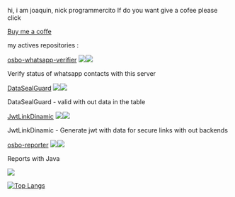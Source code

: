 hi, i am joaquin, nick programmercito
If do you want give a cofee please click
 
[Buy me a coffe](https://www.buymeacoffee.com/programmercito)

my actives repositories :

[osbo-whatsapp-verifier](https://github.com/Programmercito/osbo-whatsapp-verifier) 
![](https://img.shields.io/github/stars/Programmercito/osbo-whatsapp-verifier?style=flat-square&logo=appveyor)![](https://img.shields.io/github/license/Programmercito/osbo-whatsapp-verifier?style=flat-square&logo=appveyor)

Verify status of whatsapp contacts with this server

[DataSealGuard](https://github.com/Programmercito/datasealguard-java) 
![](https://img.shields.io/github/stars/Programmercito/datasealguard-java?style=flat-square&logo=appveyor)![](https://img.shields.io/github/license/Programmercito/datasealguard-java?style=flat-square&logo=appveyor)

DataSealGuard - valid with out data in the table

[JwtLinkDinamic](https://github.com/Programmercito/JwtLinkDinamic) 
![](https://img.shields.io/github/stars/Programmercito/JwtLinkDinamic?style=flat-square&logo=appveyor)![](https://img.shields.io/github/license/Programmercito/JwtLinkDinamic?style=flat-square&logo=appveyor)

JwtLinkDinamic - Generate jwt with data for secure links with out backends

[osbo-reporter](https://github.com/Programmercito/osbo-reporter) 
![](https://img.shields.io/github/stars/Programmercito/osbo-reporter?style=flat-square&logo=appveyor)![](https://img.shields.io/github/license/Programmercito/osbo-reporter?style=flat-square&logo=appveyor)

Reports with Java

![](https://github-readme-stats.vercel.app/api?username=programmercito&count_private=true&show_icons=true&theme=merko)


[![Top Langs](https://github-readme-stats.vercel.app/api/top-langs/?username=programmercito&layout=compact&theme=merko)]()
